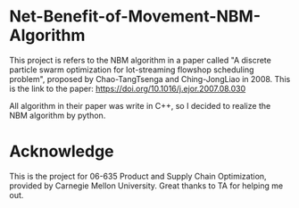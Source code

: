 # Net-Benefit-of-Movement-NBM-Algorithm
This project is refers to the NBM algorithm in a paper called "A discrete particle swarm optimization for lot-streaming flowshop scheduling problem", proposed by Chao-TangTsenga and Ching-JongLiao in 2008.
This is the link to the paper: https://doi.org/10.1016/j.ejor.2007.08.030

All algorithm in their paper was write in C++, so I decided to realize the NBM algorithm by python.

# Acknowledge
This is the project for 06-635 Product and Supply Chain Optimization, provided by Carnegie Mellon University. Great thanks to TA for helping me out.
